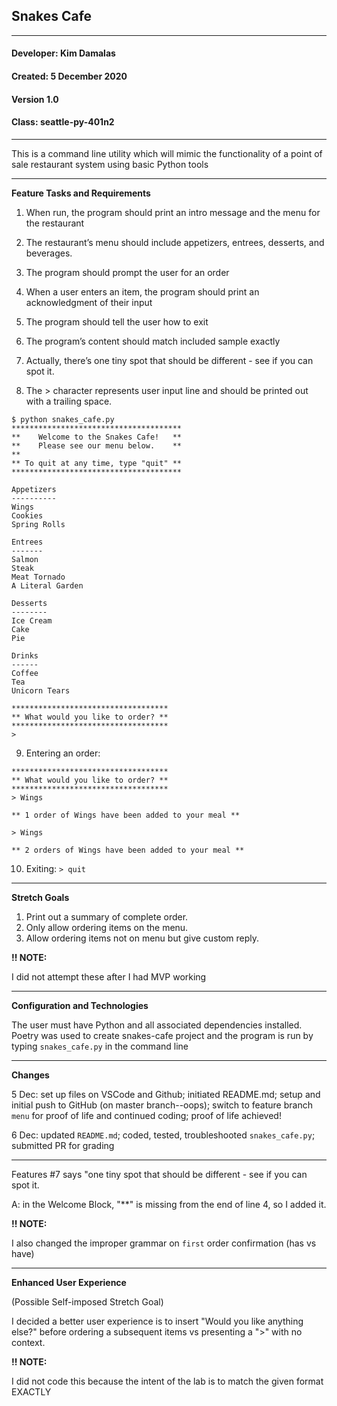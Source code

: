 ## **Snakes Cafe**
___________
#### Developer: Kim Damalas
#### Created: 5 December 2020
#### Version 1.0 
#### Class: seattle-py-401n2
___________

This is a command line utility which will mimic the functionality of a point of sale restaurant system using basic Python tools 
____________
**Feature Tasks and Requirements**

1. When run, the program should print an intro message and the menu for the restaurant

2. The restaurant’s menu should include appetizers, entrees, desserts, and beverages.
3. The program should prompt the user for an order
4. When a user enters an item, the program should print an acknowledgment of their input
5. The program should tell the user how to exit
6. The program’s content should match included sample exactly
7. Actually, there’s one tiny spot that should be different - see if you can spot it.
8. The > character represents user input line and should be printed out with a trailing space.



```
$ python snakes_cafe.py
**************************************
**    Welcome to the Snakes Cafe!   **
**    Please see our menu below.    **
**
** To quit at any time, type "quit" **
**************************************

Appetizers
----------
Wings
Cookies
Spring Rolls

Entrees
-------
Salmon
Steak
Meat Tornado
A Literal Garden

Desserts
--------
Ice Cream
Cake
Pie

Drinks
------
Coffee
Tea
Unicorn Tears

***********************************
** What would you like to order? **
***********************************
>
```
9. Entering an order:
```
***********************************
** What would you like to order? **
***********************************
> Wings

** 1 order of Wings have been added to your meal **

> Wings

** 2 orders of Wings have been added to your meal **
```

10. Exiting:  `> quit`
_____________

**Stretch Goals**

1. Print out a summary of complete order.
2. Only allow ordering items on the menu.
3. Allow ordering items not on menu but give custom reply.

**!! NOTE:**

 I did not attempt these after I had MVP working
_____________
**Configuration and Technologies**

The user must have Python and all associated dependencies installed.  Poetry was used to create snakes-cafe project and the program is run by typing  `snakes_cafe.py` in the command line
___________
**Changes**

5 Dec: set up files on VSCode and Github; initiated README.md; setup and initial push to GitHub (on master branch--oops); switch to feature branch `menu` for proof of life and continued coding; proof of life achieved!

6 Dec: updated `README.md`; coded, tested, troubleshooted `snakes_cafe.py`; submitted PR for grading
____________

Features #7 says "one tiny spot that should be different - see if you can spot it. 

A:  in the Welcome Block, "**" is missing from the end of line 4, so I added it.

**!! NOTE:**

  I also changed the improper grammar on `first`  order confirmation (has vs have)
______________
**Enhanced User Experience**

(Possible Self-imposed Stretch Goal)

 I decided a better user experience is to insert "Would you like anything else?" before ordering a subsequent items vs presenting a ">" with no context.

 **!! NOTE:**
 
   I did not code this because the intent of the lab is to match the given format EXACTLY